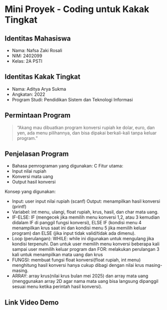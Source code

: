 # Mini Proyek - Coding untuk Kakak Tingkat

## Identitas Mahasiswa
- Nama: Nafsa Zaki Rosali
- NIM: 2402099
- Kelas: 2A PSTI
  
## Identitas Kakak Tingkat
- Nama: Aditya Arya Sukma
- Angkatan: 2022
- Program Studi: Pendidikan Sistem dan Teknologi Informasi
  
## Permintaan Program
> “Akang mau dibuatkan program konversi rupiah ke dolar, euro, dan yen, ada menu pilihannya, dan bisa dipakai berkali-kali tanpa keluar program.”

## Penjelasan Program
- Bahasa pemrograman yang digunakan: C
Fitur utama:
- Input nilai rupiah
- Konversi mata uang
- Output hasil konversi
   
Konsep yang digunakan:
- Input: user input nilai rupiah (scanf) Output: menampilkan hasil konversi (printf)
- Variabel: int menu, ulangi, float rupiah, krus, hasil, dan char mata uang.
- IF-ELSE: IF (mengecek jika memilih menu konversi 1,2, atau 3 kemudian didalam IF di panggil fungsi konversi), ELSE IF (kondisi menu 4 menampilkan krus saat ini dan kondisi menu 5 jika memilih keluar program) dan ELSE (jika input tidak valid/tidak ada dimenu).
- Loop (perulangan): WHILE: while ini digunakan untuk mengulang jika kondisi terpenuhi. Dan untuk user memilih menu konversi beberapa kali sampai user memilih keluar program dan FOR: melakukan perulangan 3 kali untuk menampilkan mata uang dan krus 
- FUNGSI: membuat fungsi float konversi(float rupiah, int menu) menghitung hasil konversi hanya cukup dibagi dengan nilai krus masing-masing.
- ARRAY: array krus(nilai krus bulan mei 2025) dan array mata uang (menggunakan array 2D agar nama mata uang bisa langsung dipanggil sesuai menu ketika perintah hasil konversi).
   
## Link Video Demo
